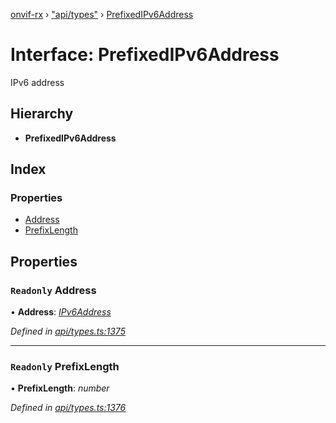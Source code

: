 [onvif-rx](../README.md) › ["api/types"](../modules/_api_types_.md) › [PrefixedIPv6Address](_api_types_.prefixedipv6address.md)

# Interface: PrefixedIPv6Address

IPv6 address

## Hierarchy

* **PrefixedIPv6Address**

## Index

### Properties

* [Address](_api_types_.prefixedipv6address.md#readonly-address)
* [PrefixLength](_api_types_.prefixedipv6address.md#readonly-prefixlength)

## Properties

### `Readonly` Address

• **Address**: *[IPv6Address](../modules/_api_types_.md#ipv6address)*

*Defined in [api/types.ts:1375](https://github.com/patrickmichalina/onvif-rx/blob/3e9b152/src/api/types.ts#L1375)*

___

### `Readonly` PrefixLength

• **PrefixLength**: *number*

*Defined in [api/types.ts:1376](https://github.com/patrickmichalina/onvif-rx/blob/3e9b152/src/api/types.ts#L1376)*

